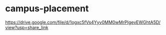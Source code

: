 # campus-placement
https://drive.google.com/file/d/1ogxc5fVs4Yyv0MM0wMrPIgevEWGhtA5D/view?usp=share_link
